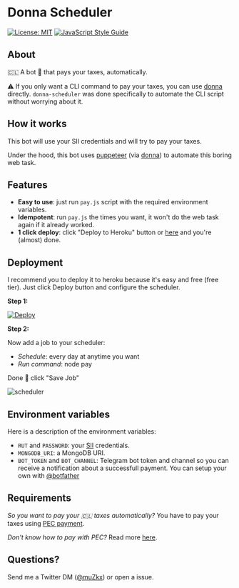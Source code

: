 # Donna Scheduler

[![License: MIT](https://img.shields.io/badge/License-MIT-blue.svg)](https://opensource.org/licenses/MIT)
[![JavaScript Style Guide](https://img.shields.io/badge/code_style-standard-brightgreen.svg)](https://standardjs.com)

## About

🇨🇱 A bot 🤖 that pays your taxes, automatically.

⚠️ If you only want a CLI command to pay your taxes, you can use [donna](https://github.com/muzk/donna) directly. `donna-scheduler` was done specifically to automate the CLI script without worrying about it.

## How it works

This bot will use your SII credentials and will try to pay your taxes.

Under the hood, this bot uses [puppeteer](https://github.com/GoogleChrome/puppeteer) (via [donna](https://github.com/muzk/donna)) to automate this boring web task.

## Features

- **Easy to use**: just run `pay.js` script with the required environment variables.
- **Idempotent**: run `pay.js` the times you want, it won't do the web task again if it already worked.
- **1 click deploy**: click "Deploy to Heroku" button or [here](https://heroku.com/deploy) and you're (almost) done.

## Deployment

I recommend you to deploy it to heroku because it's easy and free (free tier). Just click Deploy button and configure the scheduler.

**Step 1:**

[![Deploy](https://www.herokucdn.com/deploy/button.svg)](https://heroku.com/deploy)

**Step 2:**

Now add a job to your scheduler:

- _Schedule_: every day at anytime you want
- _Run command_: node pay

Done 🎉 click "Save Job"

![scheduler](https://user-images.githubusercontent.com/1679496/59076084-1468c200-88a2-11e9-96e4-4db6cb4b3f33.png)

## Environment variables

Here is a description of the environment variables:

- `RUT` and `PASSWORD`: your [SII](https://misiir.sii.cl/cgi_misii/siihome.cgi) credentials.
- `MONGODB_URI`: a MongoDB URI.
- `BOT_TOKEN` and `BOT_CHANNEL`: Telegram bot token and channel so you can receive a notification about a successfull payment. You can setup your own with [@botfather](https://telegram.me/botfather)

## Requirements

_So you want to pay your 🇨🇱 taxes automatically?_ You have to pay your taxes using [PEC payment](http://www.sii.cl/portal_renta/como_pagar/pagar_declaracion_internet.htm#3).

_Don't know how to pay with PEC?_ Read more [here](https://medium.com/p/9c63604d8e86).

## Questions?

Send me a Twitter DM ([@muZkx](https://twitter.com/muzkx)) or open a issue.
